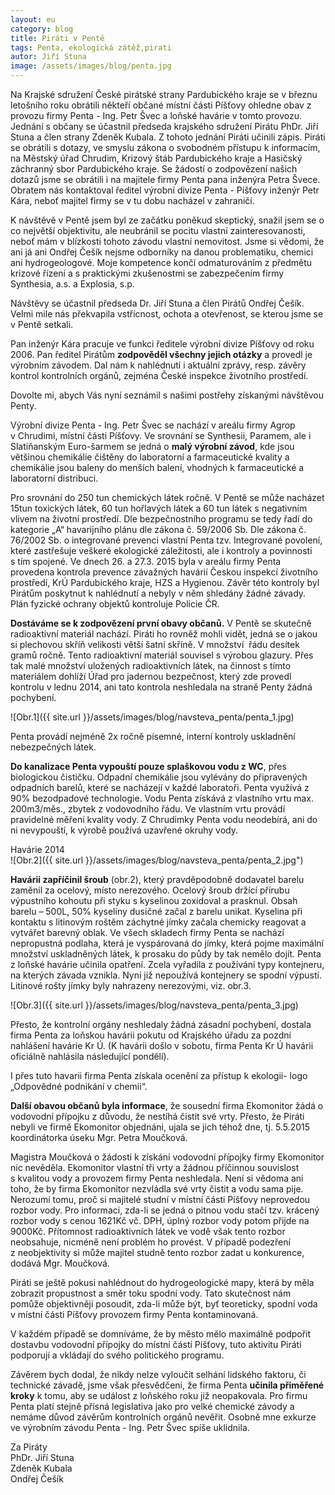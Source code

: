 ```yaml
---
layout: eu
category: blog
title: Piráti v Pentě
tags: Penta, ekologická zátěž,pirati
autor: Jiří Stuna
image: /assets/images/blog/penta.jpg
---
```


  Na Krajské sdružení České pirátské strany Pardubického kraje se v březnu letošního roku obrátili někteří občané místní části Píšťovy ohledne obav z provozu firmy Penta - Ing. Petr Švec a loňské havárie v tomto provozu. Jednání s občany se účastnil předseda krajského sdružení Pirátu PhDr. Jiří Stuna a člen strany Zdeněk Kubala.  Z tohoto jednání Piráti učinili zápis. Piráti se obrátili s dotazy, ve smyslu zákona o svobodném přístupu k informacím, na Městský úřad Chrudim, Krizový štáb Pardubického kraje a Hasičský záchranný sbor Pardubického kraje. Se žádostí o zodpovězení našich dotazů jsme se obrátili i na majitele firmy Penta pana inženýra Petra Švece. Obratem nás kontaktoval ředitel výrobní divize Penta - Píšťovy inženýr Petr Kára, neboť  majitel firmy se v tu dobu nacházel v zahraničí.

  K návštěvě v Pentě jsem byl ze začátku poněkud skeptický, snažil jsem se o co největší objektivitu, ale neubránil se pocitu vlastní zainteresovanosti, neboť mám v blízkosti tohoto závodu vlastní nemovitost. Jsme si vědomi, že ani já ani Ondřej Češík nejsme odborníky na danou problematiku, chemici ani hydrogeologové. Moje kompetence končí odmaturováním z předmětu krizové řízení a s praktickými  zkušenostmi se zabezpečením firmy Synthesia, a.s. a Explosia, s.p. 

  Návštěvy se účastnil předseda Dr. Jiří Stuna a člen Pirátů Ondřej Češík.  Velmi mile nás překvapila vstřícnost, ochota a otevřenost, se kterou jsme se v Pentě setkali.
  
  Pan inženýr Kára pracuje ve funkci ředitele výrobní divize Píšťovy od roku 2006. Pan ředitel Pirátům **zodpověděl všechny jejich otázky** a provedl je výrobním závodem. Dal nám k nahlédnutí i aktuální zprávy, resp. závěry kontrol kontrolních orgánů, zejména České inspekce životního prostředí. 

Dovolte mi, abych Vás nyní seznámil s našimi postřehy získanými návštěvou Penty.

  Výrobní divize Penta - Ing. Petr Švec se nachází v areálu firmy Agrop v Chrudimi, místní části Píšťovy. Ve srovnání se Synthesii, Paramem, ale i Slatiňanským Euro-šarmem se jedná o **malý výrobní závod**, kde jsou většinou chemikálie čištěny do laboratorní a farmaceutické kvality a chemikálie jsou baleny do menších balení, vhodných k farmaceutické a laboratorní distribuci.

  Pro srovnání do 250 tun chemických látek ročně. V Pentě se může nacházet 15tun toxických látek, 60 tun hořlavých látek a 60 tun látek s negativním vlivem na životní prostředí. Dle bezpečnostního programu se tedy řadí do kategorie „A“ havarijního plánu dle zákona č. 59/2006 Sb. Dle zákona č. 76/2002 Sb. o integrované prevenci vlastní Penta tzv. Integrované povolení, které zastřešuje veškeré ekologické záležitosti, ale i kontroly  a povinnosti s tím spojené. Ve dnech 26. a 27.3. 2015 byla v areálu firmy Penta provedena kontrola prevence závažných havárií Českou inspekcí životního prostředí, KrÚ Pardubického kraje, HZS a Hygienou. Závěr této kontroly byl Pirátům poskytnut k nahlédnutí a nebyly v něm shledány žádné závady. Plán fyzické ochrany objektů kontroluje Policie ČR. 

  **Dostáváme se k zodpovězení první obavy občanů.**  V Pentě se skutečně radioaktivní materiál nachází. Piráti ho rovněž mohli vidět, jedná se o jakou si plechovou skříň velikosti větší šatní skříně. V množství  řádu desítek gramů ročně. Tento radioaktivní materiál souvisel s výrobou glazury.  Přes tak malé množství uložených radioaktivních látek, na činnost s tímto materiálem dohlíží Úřad pro jadernou bezpečnost, který zde provedl kontrolu v lednu 2014, ani tato kontrola neshledala na straně Penty žádná pochybení.  

![Obr.1]({{ site.url }}/assets/images/blog/navsteva_penta/penta_1.jpg)
 
  Penta provádí nejméně 2x ročně písemné, interní kontroly uskladnění nebezpečných látek.

  **Do kanalizace Penta vypouští pouze splaškovou vodu z WC**, přes biologickou čističku. Odpadní chemikálie jsou vylévány do připravených odpadních barelů, které se nacházejí v každé laboratoři. Penta využívá z 90% bezodpadové technologie. Vodu Penta získává z vlastního vrtu max. 200m3/měs., zbytek z vodovodního řádu.  Ve vlastním  vrtu provádí pravidelné měření kvality vody. Z Chrudimky Penta vodu neodebírá, ani do ni nevypouští, k výrobě používá uzavřené okruhy vody.



Havárie 2014  
![Obr.2]({{ site.url }}/assets/images/blog/navsteva_penta/penta_2.jpg")

  **Havárii zapříčinil šroub** (obr.2), který pravděpodobně dodavatel barelu zaměnil za ocelový, místo nerezového. Ocelový šroub držící přírubu výpustního kohoutu při styku s kyselinou zoxidoval a prasknul. Obsah barelu – 500L, 50% kyseliny dusičné začal z barelu unikat. Kyselina při kontaktu s litinovým roštěm  záchytné jímky začala chemicky reagovat a vytvářet barevný oblak. Ve všech skladech firmy Penta se nachází nepropustná podlaha, která je vyspárovaná do jímky, která pojme maximální množství uskladněných látek, k prosaku do půdy by tak nemělo dojít. Penta z loňské havárie učinila opatření. Zcela vyřadila z používání typy kontejneru, na kterých závada vznikla. Nyní již nepoužívá kontejnery se spodní výpustí. Litinové rošty jímky byly nahrazeny nerezovými, viz. obr.3.

![Obr.3]({{ site.url }}/assets/images/blog/navsteva_penta/penta_3.jpg)

  Přesto, že kontrolní orgány neshledaly žádná zásadní pochybení, dostala firma Penta za loňskou havárii pokutu od Krajského úřadu za pozdní nahlášení havárie Kr Ú. (K havárii došlo v sobotu, firma Penta Kr Ú havárii oficiálně nahlásila následující pondělí).

  I přes tuto havarii firma Penta získala ocenění za přístup k ekologii- logo „Odpovědné podnikání v chemii“.

  **Další obavou občanů byla informace**, že sousední firma Ekomonitor žádá o vodovodní přípojku z důvodu, že nestíhá čistit své vrty. Přesto, že Piráti nebyli ve firmě Ekomonitor objednáni, ujala se jich téhož dne, tj. 5.5.2015 koordinátorka úseku Mgr. Petra Moučková. 

  Magistra Moučková o žádosti k získání vodovodní přípojky firmy Ekomonitor nic nevěděla. Ekomonitor vlastní tři vrty a žádnou příčinnou souvislost  s kvalitou vody a provozem firmy Penta neshledala. Není si vědoma ani toho, že by firma Ekomonitor nezvládla své vrty čistit a vodu sama pije. Nerozumí tomu, proč si majitelé studní v místní části Píšťovy neprovedou rozbor vody. Pro informaci, zda-li se jedná o pitnou vodu stačí tzv. krácený rozbor vody s cenou 1621Kč vč. DPH, úplný rozbor vody potom přijde na 9000Kč. Přítomnost radioaktivních látek ve vodě však tento rozbor neobsahuje, nicméně není problém ho provést. V případě podezření z neobjektivity si může majitel studně tento rozbor zadat u konkurence, dodává Mgr. Moučková. 

  Piráti se ještě pokusi nahlédnout do hydrogeologické mapy, která by měla zobrazit propustnost a směr toku spodní vody. Tato skutečnost nám pomůže objektivněji posoudit, zda-li může být, byť teoreticky, spodní voda v místní části Píšťovy provozem firmy Penta kontaminovaná. 

  V každém případě se domníváme, že by město mělo maximálně podpořit   dostavbu vodovodní přípojky do místní části Píšťovy, tuto aktivitu Piráti podporují a vkládají do svého politického programu.

  Závěrem bych dodal, že  nikdy nelze vyloučit selhání lidského faktoru, či technické závadě, jsme však přesvědčeni, že firma Penta **učinila přiměřené kroky** k tomu, aby se událost z loňského roku již neopakovala. Pro firmu Penta platí stejně přísná legislativa jako pro velké chemické závody a nemáme důvod závěrům kontrolních orgánů nevěřit.  Osobně mne exkurze ve výrobním závodu Penta - Ing. Petr Švec spíše uklidnila.
  
Za Piráty  
PhDr. Jiří Stuna  
Zdeněk Kubala  
Ondřej Češík  
